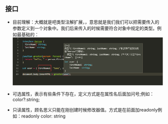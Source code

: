 ## 接口
* 目前理解：大概就是吧类型注解扩展，，意思就是我们我们可以把需要传入的参数定义到一个对象中。我们后来传入的时候需要符合对象中规定的类型。例如最基础的：
![](./../images/base2.png)

* 可选属性，表示有些条件下存在，定义方式是在属性名后面加问号;例如：color?:string;
* 只读属性，顾名思义只能在刚创建时候修改器值。方式是在前面加readonly例如：readonly color: string